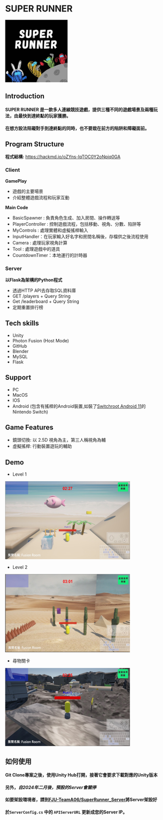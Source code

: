 # SUPER RUNNER
<img src="SuperRunner_logo.jpg" alt="Description" style="width: 200px; height: 200px;">

## Introduction

#### SUPER RUNNER 是一款多人連線競技遊戲，提供三種不同的遊戲場景及兩種玩法，由最快到達終點的玩家獲勝。
#### 在想方設法阻礙對手到達終點的同時，也不要栽在前方的陷阱和障礙面前。

## Program Structure
**程式結構:** https://hackmd.io/oZYns-IqTOC0Y2oNpiq0GA

### Client
**GamePlay**
- 遊戲的主要場景
- 介紹整體遊戲流程和玩家互動

**Main Code**
- BasicSpawner : 負責角色生成、加入房間、操作轉送等
- PlayerController : 控制遊戲流程，包括移動、視角、分數、陷阱等
- MyControls : 處理實體和虛擬搖桿輸入
- InputHandler：在玩家輸入好名字和房間名稱後，存檔供之後流程使用
- Camera : 處理玩家視角計算
- Tool : 處理遊戲中的道具
- CountdownTimer：本地運行的計時器

### Server

**以Flask為架構的Python程式**
- 透過HTTP API去存取SQL資料庫
- GET /players + Query String
- Get /leaderboard + Query String
- 定期重置排行榜

## Tech skills
- Unity 
- Photon Fusion (Host Mode)
- GitHub
- Blender
- MySQL
- Flask

## Support
- PC 
- MacOS
- IOS
- Android (包含有搖桿的Android裝置,如裝了[Switchroot Android 11](https://wiki.switchroot.org/wiki/android/11-r-setup-guide)的Nintendo Switch)

## Game Features
- 鏡頭切換: 以 2.5D 視角為主，第三人稱視角為輔
- 虛擬搖桿: 行動裝置遊玩的輔助

## Demo

- Level 1
<img src="SEA.jpg" alt="Description" style="width: 400px; height: 250px;">

- Level 2
<img src="Desert.jpg" alt="Description" style="width: 400px; height: 250px;">

- 尋物關卡
<img src="FPS_level.jpg" alt="Description" style="width: 400px; height: 250px;">

## 如何使用
#### Git Clone專案之後，使用Unity Hub打開，接著它會要求下載對應的Unity版本
#### 另外，***自2024年二月後，預設的Server會關停***
#### 如要架設環境者，請到[FJU-TeamA06/SuperRunner_Server](https://github.com/FJU-TeamA06/SuperRunner_Server)將Server架設好
#### 於`ServerConfig.cs` 中的 `APIServerURL` 更新成您的Server IP。
